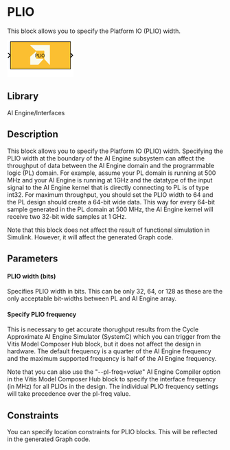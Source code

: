 # PLIO
This block allows you to specify the Platform IO (PLIO) width.

![](./Images/block.png)  

## Library
AI Engine/Interfaces

## Description

This block allows you to specify the Platform IO (PLIO) width.
Specifying the PLIO width at the boundary of the AI Engine subsystem can
affect the throughput of data between the AI Engine domain and the
programmable logic (PL) domain. For example, assume your PL domain is
running at 500 MHz and your AI Engine is running at 1GHz and the datatype of
the input signal to the AI Engine kernel that is directly connecting to
PL is of type int32. For maximum throughput, you should set the PLIO
width to 64 and the PL design should create a 64-bit wide data. This way
for every 64-bit sample generated in the PL domain at 500 MHz, the AI
Engine kernel will receive two 32-bit wide samples at 1 GHz.

Note that this block does not affect the result of functional simulation in Simulink. However, it will affect the generated Graph code.

## Parameters
#### PLIO width (bits) 
Specifies PLIO width in bits. This can be only 32, 64, or 128 as these are the only acceptable bit-widths between PL and AI Engine array. 

#### Specify PLIO frequency
This is necessary to get accurate thorughput results from the Cycle Approximate AI Engine Simulator (SystemC) which you can trigger from the Vitis Model Composer Hub block, but it does not affect the design in hardware. The default frequency is a quarter of the AI Engine frequency and the maximum supported frequency is half of the AI Engine frequency.

Note that you can also use the "--pl-freq=_value_" AI Engine Compiler option in the Vitis Model Composer Hub block to specify the interface frequency (in MHz) for all PLIOs in the design. The individual PLIO frequency settings will take precedence over the pl-freq value.

## Constraints
You can specify location constraints for PLIO blocks. This will be reflected in the generated Graph code.

